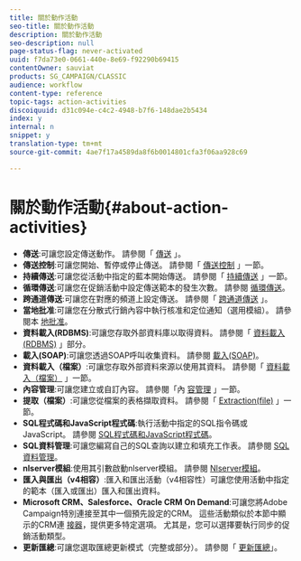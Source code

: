 ```yaml
---
title: 關於動作活動
seo-title: 關於動作活動
description: 關於動作活動
seo-description: null
page-status-flag: never-activated
uuid: f7da73e0-0661-440e-8e69-f92290b69415
contentOwner: sauviat
products: SG_CAMPAIGN/CLASSIC
audience: workflow
content-type: reference
topic-tags: action-activities
discoiquuid: d31c094e-c4c2-4948-b7f6-148dae2b5434
index: y
internal: n
snippet: y
translation-type: tm+mt
source-git-commit: 4ae7f17a4589da8f6b0014801cfa3f06aa928c69

---
```



# 關於動作活動{#about-action-activities}

* **傳送**:可讓您設定傳送動作。 請參閱「 [傳送](../../workflow/using/delivery.md) 」。
* **傳送控制**:可讓您開始、暫停或停止傳送。 請參閱「 [傳送控制](../../workflow/using/delivery-control.md) 」一節。
* **持續傳送**:可讓您從活動中指定的藍本開始傳送。 請參閱「 [持續傳送](../../workflow/using/continuous-delivery.md) 」一節。
* **循環傳送**:可讓您在促銷活動中設定傳送範本的發生次數。 請參閱 [循環傳送](../../workflow/using/recurring-delivery.md)。
* **跨通道傳送**:可讓您在對應的頻道上設定傳送。 請參閱「 [跨通道傳送](../../workflow/using/cross-channel-deliveries.md) 」。
* **當地批准**:可讓您在分散式行銷內容中執行核准和定位通知（選用模組）。 請參閱本 [地批准](../../workflow/using/local-approval.md)。
* **資料載入(RDBMS)**:可讓您存取外部資料庫以取得資料。 請參閱「 [資料載入(RDBMS)](../../workflow/using/data-loading--rdbms-.md) 」部分。
* **載入(SOAP)**:可讓您透過SOAP呼叫收集資料。 請參閱 [載入(SOAP)](../../workflow/using/loading--soap-.md)。
* **資料載入（檔案）**:可讓您存取外部資料來源以使用其資料。 請參閱「 [資料載入（檔案）](../../workflow/using/data-loading--file-.md) 」一節。
* **內容管理**:可讓您建立或自訂內容。 請參閱「內 [容管理](../../workflow/using/content-management.md) 」一節。
* **提取（檔案）**:可讓您從檔案的表格擷取資料。 請參閱「 [Extraction(file)](../../workflow/using/extraction--file-.md) 」一節。
* **SQL程式碼和JavaScript程式碼**:執行活動中指定的SQL指令碼或JavaScript。 請參閱 [SQL程式碼和JavaScript程式碼](../../workflow/using/sql-code-and-javascript-code.md)。
* **SQL資料管理**:可讓您編寫自己的SQL查詢以建立和填充工作表。 請參閱 [SQL資料管理](../../workflow/using/sql-data-management.md)。
* **nlserver模組**:使用其引數啟動nlserver模組。 請參閱 [Nlserver模組](../../workflow/using/nlserver-module.md)。
* **匯入與匯出（v4相容）**:匯入和匯出活動（v4相容性）可讓您使用活動中指定的範本（匯入或匯出）匯入和匯出資料。
* **Microsoft CRM、Salesforce、Oracle CRM On Demand**:可讓您將Adobe Campaign特別連接至其中一個預先設定的CRM。 這些活動類似於本節中顯示的CRM連 [接器](../../workflow/using/crm-connector.md)，提供更多特定選項。 尤其是，您可以選擇要執行同步的促銷活動類型。
* **更新匯總**:可讓您選取匯總更新模式（完整或部分）。 請參閱「 [更新匯總](../../workflow/using/update-aggregate.md)」。
